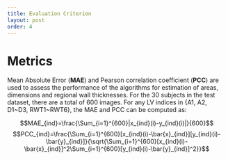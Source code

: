 ```yaml
---
title: Evaluation Criterion
layout: post
order: 4
---
```


# Metrics
Mean Absolute Error (**MAE**) and Pearson correlation coefficient (**PCC**) are used to assess the performance of the algorithms for estimation of areas, dimensions and regional wall thicknesses. For the 30 subjects in the test dataset, there are a total of 600 images. For any LV indices in {A1, A2, D1~D3, RWT1~RWT6}, the MAE and PCC can be computed as:


$$MAE_{ind}=\frac{\Sum_{i=1}^{600}|x_{ind}(i)-y_{ind}(i)|}{600}$$
$$PCC_{ind}=\frac{\Sum_{i=1}^{600}[x_{ind}(i)-\bar{x}_{ind}][y_{ind}(i)-\bar{y}_{ind}]}{\sqrt{\Sum_{i=1}^{600}[x_{ind}(i)-\bar{x}_{ind}]^2\Sum_{i=1}^{600}[y_{ind}(i)-\bar{y}_{ind}]^2}}$$
